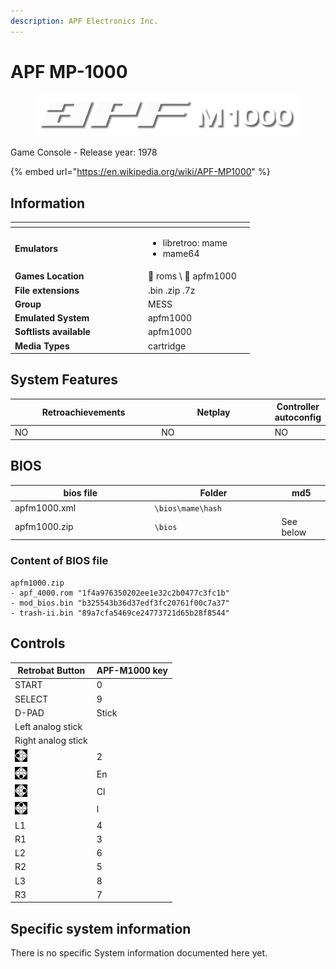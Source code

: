 ```yaml
---
description: APF Electronics Inc.
---
```


# APF MP-1000

<div align="left">

<figure><img src="https://raw.githubusercontent.com/fabricecaruso/es-theme-carbon/52ff37c9e265587d006945a2ba695b5a962b3a3d/art/logos/apfm1000.svg" alt=""><figcaption></figcaption></figure>

</div>

Game Console - Release year: 1978

{% embed url="https://en.wikipedia.org/wiki/APF-MP1000" %}

## Information

<table data-header-hidden><thead><tr><th width="199"></th><th></th><th data-hidden></th></tr></thead><tbody><tr><td><strong>Emulators</strong></td><td><ul><li>libretroo: mame</li><li>mame64</li></ul></td><td></td></tr><tr><td><strong>Games Location</strong></td><td><span data-gb-custom-inline data-tag="emoji" data-code="1f4c1">📁</span> roms \ <span data-gb-custom-inline data-tag="emoji" data-code="1f4c2">📂</span> apfm1000</td><td></td></tr><tr><td><strong>File extensions</strong></td><td>.bin .zip .7z</td><td></td></tr><tr><td><strong>Group</strong></td><td>MESS</td><td></td></tr><tr><td><strong>Emulated System</strong></td><td>apfm1000</td><td></td></tr><tr><td><strong>Softlists available</strong></td><td>apfm1000</td><td></td></tr><tr><td><strong>Media Types</strong></td><td>cartridge</td><td></td></tr></tbody></table>

## System Features

<table><thead><tr><th width="245">Retroachievements</th><th width="200">Netplay</th><th>Controller autoconfig</th></tr></thead><tbody><tr><td>NO</td><td>NO</td><td>NO</td></tr></tbody></table>

## BIOS

<table><thead><tr><th width="209.55555555555557">bios file</th><th width="189">Folder</th><th>md5</th></tr></thead><tbody><tr><td>apfm1000.xml</td><td><code>\bios\mame\hash</code></td><td></td></tr><tr><td>apfm1000.zip</td><td><code>\bios</code></td><td>See below</td></tr></tbody></table>

### Content of BIOS file

```
apfm1000.zip
- apf_4000.rom "1f4a976350202ee1e32c2b0477c3fc1b"
- mod_bios.bin "b325543b36d37edf3fc20761f00c7a37"
- trash-ii.bin "89a7cfa5469ce24773721d65b28f8544"
```

## Controls

| Retrobat Button                                | APF-M1000 key |
| ---------------------------------------------- | ------------- |
| START                                          | 0             |
| SELECT                                         | 9             |
| D-PAD                                          | Stick         |
| Left analog stick                              |               |
| Right analog stick                             |               |
| ![](<../../../.gitbook/assets/image (43).png>) | 2             |
| ![](<../../../.gitbook/assets/image (25).png>) | En            |
| ![](<../../../.gitbook/assets/image (11).png>) | Cl            |
| ![](<../../../.gitbook/assets/image (45).png>) | l             |
| L1                                             | 4             |
| R1                                             | 3             |
| L2                                             | 6             |
| R2                                             | 5             |
| L3                                             | 8             |
| R3                                             | 7             |

## Specific system information

There is no specific System information documented here yet.

